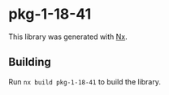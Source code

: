 # pkg-1-18-41

This library was generated with [Nx](https://nx.dev).

## Building

Run `nx build pkg-1-18-41` to build the library.
